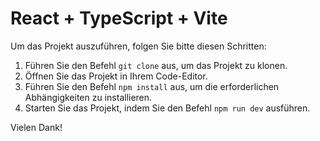 # React + TypeScript + Vite
Um das Projekt auszuführen, folgen Sie bitte diesen Schritten:

1. Führen Sie den Befehl `git clone` aus, um das Projekt zu klonen.
2. Öffnen Sie das Projekt in Ihrem Code-Editor.
3. Führen Sie den Befehl `npm install` aus, um die erforderlichen Abhängigkeiten zu installieren.
4. Starten Sie das Projekt, indem Sie den Befehl `npm run dev` ausführen.

Vielen Dank!

